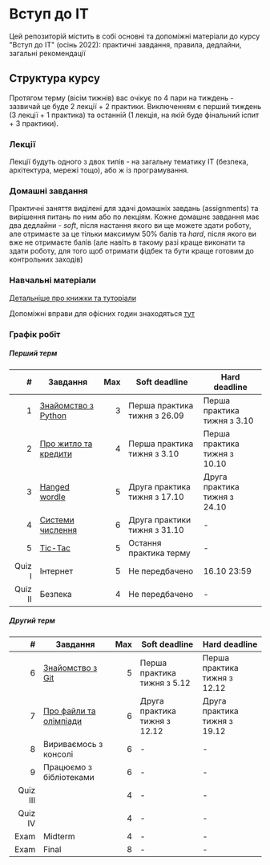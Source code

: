 # Вступ до ІТ

Цей репозиторій містить в собі основні та допоміжні матеріали до курсу "Вступ до ІТ" (осінь 2022): практичні завдання, правила, дедлайни, загальні рекомендації

## Структура курсу

Протягом  терму (вісім тижнів) вас очікує по 4 пари на тиждень - зазвичай це буде 2 лекції + 2 практики. Виключенням є перший тиждень (3 лекції + 1 практика) та останній (1 лекція, на якій буде фінальний іспит + 3 практики).

### Лекції

Лекції будуть одного з двох типів - на загальну тематику ІТ (безпека, архітектура, мережі тощо), або ж із програмування. 

### Домашні завдання

Практичні заняття виділені для здачі домашніх завдань (assignments) та вирішення питань по ним або по лекціям. Кожне домашнє завдання має два дедлайни - _soft_, після настання якого ви ще можете здати роботу, але отримаєте за це тільки максимум 50% балів та _hard_, після якого ви вже не отримаєте балів (але навіть в такому разі краще виконати та здати роботу, для того щоб отримати фідбек та бути краще готовим до контрольних заходів)

### Навчальні матеріали

[Детальніше про книжки та туторіали](/python_materials.md)

Допоміжні вправи для офісних годин знаходяться [тут](/office_hours_exercises.md)

### Графік робіт
##### Перший терм
|       # | Завдання                                                  | Max | Soft deadline                | Hard deadline                |
|--------:|-----------------------------------------------------------|----:|------------------------------|------------------------------|
|       1 | [Знайомство з Python](/assignments_2022/assignment_1.md)  |   3 | Перша практика тижня з 26.09 | Перша практика тижня з 3.10  |
|       2 | [Про житло та кредити](/assignments_2022/assignment_2.md) |   4 | Перша практика тижня з 3.10  | Перша практика тижня з 10.10 |
|       3 | [Hanged wordle](/assignments_2022/assignment_3.md)        |   5 | Друга практика тижня з 17.10 | Друга практика тижня з 24.10 |
|       4 | [Системи числення](/assignments_2022/assignment_4.md)     |   6 | Друга практики тижня з 31.10 | -                            |
|       5 | [Tic-Tac](/assignments_2022/assignment_5.md)              |   5 | Остання практика терму       | -                            |
|  Quiz I | Інтернет                                                  |   5 | Не передбачено               | 16.10 23:59                  |
| Quiz II | Безпека                                                   |   4 | Не передбачено               | -                       |

##### Другий терм
|        # | Завдання                                                    | Max | Soft deadline                | Hard deadline                |
|---------:|-------------------------------------------------------------|----:|------------------------------|------------------------------|
|        6 | [Знайомство з Git](/assignments_2022/assignment_6.md)       |   5 | Перша практика тижня з 5.12  | Перша практика тижня з 12.12 |
|        7 | [Про файли та олімпіади](/assignments_2022/assignment_7.md) |   6 | Друга практика тижня з 12.12 | Друга практика тижня з 19.12 |
|        8 | Вириваємось з консолі                                       |   6 | -                            | -                            |
|        9 | Працюємо з бібліотеками                                     |   6 | -                            | -                            |
| Quiz III |                                                             |   4 | -                            | -                            |
|  Quiz IV |                                                             |   4 | -                            | -                            |
|     Exam | Midterm                                                     |   4 | -                            | -                            |
|     Exam | Final                                                       |   8 | -                            | -                            |



